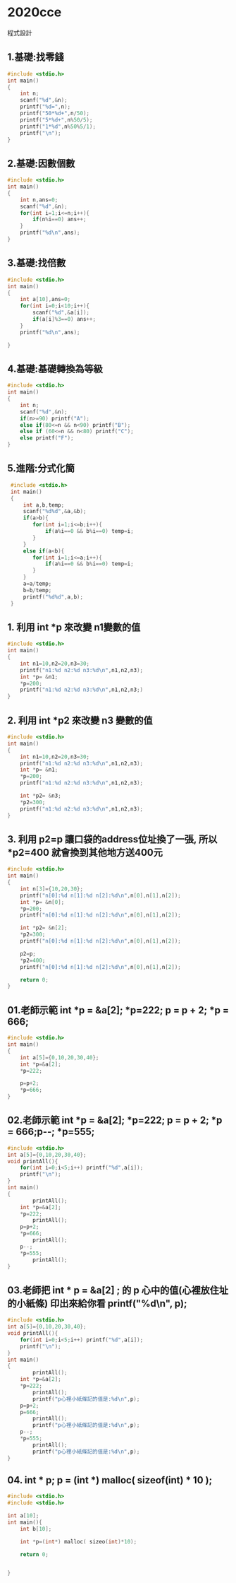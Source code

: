 # 2020cce
程式設計
## 1.基礎:找零錢
```C
#include <stdio.h>
int main()
{
	int n;
	scanf("%d",&n);
	printf("%d=",n);
	printf("50*%d+",n/50);
	printf("5*%d+",n%50/5);
	printf("1*%d",n%50%5/1);
	printf("\n");
}
```
## 2.基礎:因數個數
```C
#include <stdio.h>
int main()
{
	int n,ans=0;
	scanf("%d",&n);
	for(int i=1;i<=n;i++){
		if(n%i==0) ans++; 
	}
	printf("%d\n",ans);
}
```
## 3.基礎:找倍數
```C
#include <stdio.h>
int main()
{
	int a[10],ans=0;
	for(int i=0;i<10;i++){
		scanf("%d",&a[i]);
		if(a[i]%3==0) ans++;
	}
	printf("%d\n",ans);

}

```
## 4.基礎:基礎轉換為等級
```C
#include <stdio.h>
int main()
{
    int n;
    scanf("%d",&n);
    if(n>=90) printf("A");
    else if(80<=n && n<90) printf("B");
    else if (60<=n && n<80) printf("C");
    else printf("F");
}

```
## 5.進階:分式化簡
```C
 #include <stdio.h>
 int main()
 {
     int a,b,temp;
     scanf("%d%d",&a,&b);
     if(a>b){
        for(int i=1;i<=b;i++){
            if(a%i==0 && b%i==0) temp=i;
        }
     }
     else if(a<b){
        for(int i=1;i<=a;i++){
            if(a%i==0 && b%i==0) temp=i;
        }
     }
     a=a/temp;
     b=b/temp;
     printf("%d%d",a,b);
 }
```


## 1. 利用 int *p 來改變 n1變數的值
```c
#include <stdio.h>
int main()
{
    int n1=10,n2=20,n3=30;
    printf("n1:%d n2:%d n3:%d\n",n1,n2,n3);
    int *p= &n1;
    *p=200;
    printf("n1:%d n2:%d n3:%d\n",n1,n2,n3;)
}
```
## 2. 利用 int *p2 來改變 n3 變數的值
```c
#include <stdio.h>
int main()
{
    int n1=10,n2=20,n3=30;
    printf("n1:%d n2:%d n3:%d\n",n1,n2,n3);
    int *p= &n1;
    *p=200;
    printf("n1:%d n2:%d n3:%d\n",n1,n2,n3);

    int *p2= &n3;
    *p2=300;
    printf("n1:%d n2:%d n3:%d\n",n1,n2,n3);
}
```
## 3. 利用 p2=p 讓口袋的address位址換了一張, 所以 *p2=400 就會換到其他地方送400元
```c
#include <stdio.h>
int main()
{
    int n[3]={10,20,30};
    printf("n[0]:%d n[1]:%d n[2]:%d\n",n[0],n[1],n[2]);
    int *p= &n[0];
    *p=200;
    printf("n[0]:%d n[1]:%d n[2]:%d\n",n[0],n[1],n[2]);

    int *p2= &n[2];
    *p2=300;
    printf("n[0]:%d n[1]:%d n[2]:%d\n",n[0],n[1],n[2]);

    p2=p;
    *p2=400;
    printf("n[0]:%d n[1]:%d n[2]:%d\n",n[0],n[1],n[2]);

    return 0;
}

```
## 01.老師示範 int *p = &a[2]; *p=222; p = p + 2; *p = 666;
```c
#include <stdio.h>
int main()
{
    int a[5]={0,10,20,30,40};
    int *p=&a[2];
    *p=222;

    p=p+2;
    *p=666;
}
```
## 02.老師示範 int *p = &a[2]; *p=222; p = p + 2; *p = 666;p--; *p=555;
```c
#include <stdio.h>
int a[5]={0,10,20,30,40};
void printAll(){
    for(int i=0;i<5;i++) printf("%d",a[i]);
    printf("\n");
}
int main()
{
        printAll();
    int *p=&a[2];
    *p=222;
        printAll();
    p=p+2;
    *p=666;
        printAll();
    p--;
    *p=555;
        printAll();
}
```
## 03.老師把 int * p = &a[2] ; 的 p 心中的值(心裡放住址的小紙條) 印出來給你看 printf("%d\n", p);
```c
#include <stdio.h>
int a[5]={0,10,20,30,40};
void printAll(){
    for(int i=0;i<5;i++) printf("%d",a[i]);
    printf("\n");
}
int main()
{
        printAll();
    int *p=&a[2];
    *p=222;
        printAll();
        printf("p心裡小紙條記的值是:%d\n",p);
    p=p+2;
    p=666;
        printAll();
        printf("p心裡小紙條記的值是:%d\n",p);
    p--;
    *p=555;
        printAll();
        printf("p心裡小紙條記的值是:%d\n",p);
}

```
## 04. int * p; p = (int *) malloc( sizeof(int) * 10 );
```c
#include <stdio.h>
#include <stdio.h>

int a[10];
int main(){
    int b[10];

    int *p=(int*) malloc( sizeo(int)*10);

    return 0;


}

```
